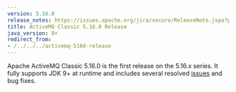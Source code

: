 ```yaml
---
version: 5.16.0
release_notes: https://issues.apache.org/jira/secure/ReleaseNote.jspa?projectId=12311210&version=12341032
title: ActiveMQ Classic 5.16.0 Release 
java_version: 8+
redirect_from:
- /../../../activemq-5160-release
---
```

Apache ActiveMQ Classic 5.16.0 is the first release on the 5.16.x series. It fully supports JDK 9+ at runtime and includes several resolved [issues]({{page.release_notes}}) and bug fixes.
